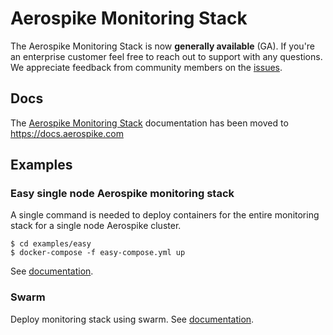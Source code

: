 # Aerospike Monitoring Stack
The Aerospike Monitoring Stack is now **generally available** (GA). If you're an enterprise customer feel free to reach out to support with any questions.
We appreciate feedback from community members on the [issues](https://github.com/aerospike/aerospike-monitoring/issues).

## Docs
The [Aerospike Monitoring Stack](https://www.aerospike.com/docs/tools/monitorstack/index.html) documentation has been moved to https://docs.aerospike.com

## Examples

### Easy single node Aerospike monitoring stack

A single command is needed to deploy containers for the entire monitoring stack for a single node Aerospike cluster.
```
$ cd examples/easy
$ docker-compose -f easy-compose.yml up
```
See [documentation](examples/easy/).

### Swarm

Deploy monitoring stack using swarm.  See [documentation](examples/swarm/).
